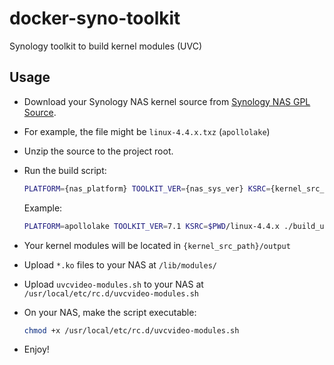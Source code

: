 # docker-syno-toolkit

Synology toolkit to build kernel modules (UVC)

## Usage

- Download your Synology NAS kernel source from [Synology NAS GPL Source](https://archive.synology.com/download/ToolChain/Synology%20NAS%20GPL%20Source/).
- For example, the file might be `linux-4.4.x.txz` (`apollolake`)
- Unzip the source to the project root.
- Run the build script:

    ```sh
    PLATFORM={nas_platform} TOOLKIT_VER={nas_sys_ver} KSRC={kernel_src_path} ./build_uvc.sh
    ```

    Example:

    ```sh
    PLATFORM=apollolake TOOLKIT_VER=7.1 KSRC=$PWD/linux-4.4.x ./build_uvc.sh
    ```

- Your kernel modules will be located in `{kernel_src_path}/output`
- Upload `*.ko` files to your NAS at `/lib/modules/`
- Upload `uvcvideo-modules.sh` to your NAS at `/usr/local/etc/rc.d/uvcvideo-modules.sh`
- On your NAS, make the script executable:

    ```sh
    chmod +x /usr/local/etc/rc.d/uvcvideo-modules.sh
    ```

- Enjoy!
